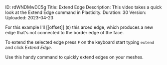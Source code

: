 ID: rdWNDMwDC5g
Title: Extend Edge
Description: This video takes a quick look at the Extend Edge command in Plasticity.
Duration: 30
Version: 
Uploaded: 2023-04-23

For this example I'll [[offset]] (`O`) this arced edge, which produces a new edge that's not connected to the border edge of the face.

To extend the selected edge press `F` on the keyboard start typing `extend` and click *Extend Edge*.

Use this handy command to quickly extend edges on your meshes.
